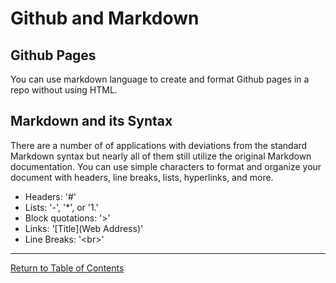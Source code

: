 # Github and Markdown
## Github Pages

You can use markdown language to create and format Github pages in a repo without using HTML.

## Markdown and its Syntax

There are a number of of applications with deviations from the standard Markdown syntax but nearly all of them still utilize the original Markdown documentation.  You can use simple characters to format and organize your document with headers, line breaks, lists, hyperlinks, and more.

- Headers: '#'
- Lists: '-', '*', or '1.'
- Block quotations: '>'
- Links: '\[Title]\(Web Address)'
- Line Breaks: '\<br>\'

***
[Return to Table of Contents](https://hayden-cleaver.github.io/Reading-Notes/)